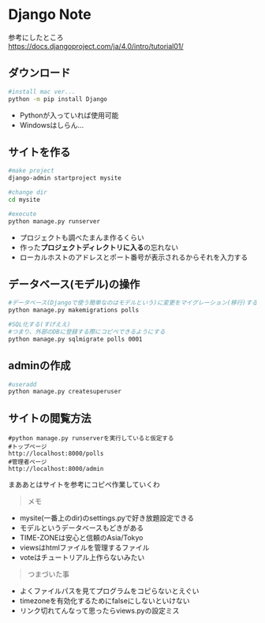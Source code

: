 # Django Note
参考にしたところ  
<https://docs.djangoproject.com/ja/4.0/intro/tutorial01/>  

## ダウンロード
~~~bash
#install mac ver...
python -m pip install Django
~~~
- Pythonが入っていれば使用可能
- Windowsはしらん...

## サイトを作る
~~~bash
#make project
django-admin startproject mysite

#change dir
cd mysite

#execute
python manage.py runserver 
~~~
- プロジェクトも調べたまんま作るくらい
- 作った**プロジェクトディレクトリに入る**の忘れない
- ローカルホストのアドレスとポート番号が表示されるからそれを入力する

## データベース(モデル)の操作
~~~bash
#データベース(Djangoで使う簡単なのはモデルという)に変更をマイグレーション(移行)する
python manage.py makemigrations polls

#SQL化する(すげええ)
#つまり、外部のDBに登録する際にコピペできるようにする
python manage.py sqlmigrate polls 0001
~~~

## adminの作成
~~~bash
#useradd
python manage.py createsuperuser

~~~
## サイトの閲覧方法
~~~url
#python manage.py runserverを実行していると仮定する
#トップページ
http://localhost:8000/polls 
#管理者ページ
http://localhost:8000/admin
~~~
まああとはサイトを参考にコピペ作業していくわ  
> メモ
- mysite(一番上のdir)のsettings.pyで好き放題設定できる
- モデルというデータベースもどきがある
- TIME-ZONEは安心と信頼のAsia/Tokyo
- viewsはhtmlファイルを管理するファイル
- voteはチュートリアル上作らないみたい

> つまづいた事
- よくファイルパスを見てプログラムをコピらないとえぐい
- timezoneを有効化するためにfalseにしないといけない
- リンク切れてんなって思ったらviews.pyの設定ミス